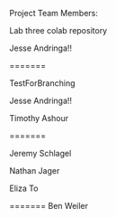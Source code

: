 Project Team Members:

Lab three colab repository

Jesse Andringa!!

=======

TestForBranching

Jesse Andringa!!

Timothy Ashour

=======

Jeremy Schlagel

Nathan Jager


Eliza To

=======
Ben Weiler

